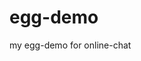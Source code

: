 <!--
 * @Description: 
 * @Author: OBKoro1
 * @Date: 2019-11-11 12:52:12
 * @LastEditors: chenchen
 * @LastEditTime: 2019-11-11 12:52:13
 -->
# egg-demo
my egg-demo for online-chat
